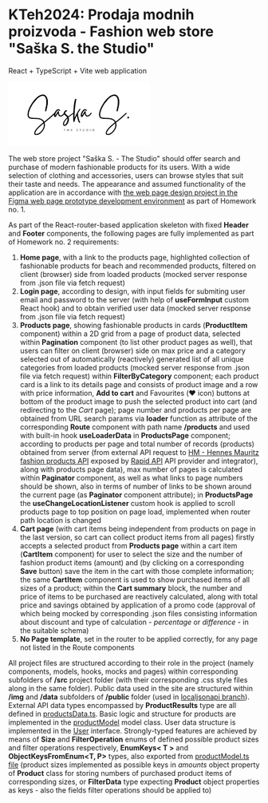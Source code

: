# KTeh2024: Prodaja modnih proizvoda - Fashion web store "Saška S. the Studio"

React + TypeScript + Vite web application

!["Saška S. the Studio" logo](public/img/logo.png)

The web store project "Saška S. - The Studio" should offer search and purchase of modern fashionable products for its users. With a wide selection of clothing and accessories, users can browse styles that suit their taste and needs. The appearance and assumed functionality of the application are in accordance with [the web page design project in the Figma web page prototype development environment](https://www.figma.com/design/a1a1F9hDzFrbcFIZcKoBRc/Prodavnica-modnih-proizvoda-domaci1) as part of Homework no. 1.

As part of the React-router-based application skeleton with fixed **Header** and **Footer** components, the following pages are fully implemented as part of Homework no. 2 requirements:

1. **Home page**, with a link to the products page, highlighted collection of fashionable products for beach and recommended products, filtered on client (browser) side from loaded products (mocked server response from .json file via fetch request)
2. **Login page**, according to design, with input fields for submiting user email and password to the server (with help of **useFormInput** custom React hook) and to obtain verified user data (mocked server response from .json file via fetch request)
3. **Products page**, showing fashionable products in cards (**ProductItem** component) within a 2D grid from a page of product data, selected within **Pagination** component (to list other product pages as well), that users can filter on client (browser) side on max price and a category selected out of automatically (reactively) generated list of all unique categories from loaded products (mocked server response from .json file via fetch request) within **FilterByCategory** component; each product card is a link to its details page and consists of product image and a row with price information, **Add to cart** and Favourites (‪‪❤︎‬ icon) buttons at bottom of the product image to push the selected product into cart (and redirecting to the *Cart* page); page number and products per page are obtained from URL search params via **loader** function as attribute of the corresponding **Route** component with path name **/products** and used with built-in hook **useLoaderData** in **ProductsPage** component; according to products per page and total number of records (products) obtained from server (from external API request to [HM - Hennes Mauritz fashion products API](https://rapidapi.com/apidojo/api/hm-hennes-mauritz/playground) exposed by [Rapid API](https://rapidapi.com) API provider and integrator), along with products page data), max number of pages is calculated within **Paginator** component, as well as what links to page numbers should be shown, also in terms of number of links to be shown around the current page (as **Paginator** component attribute); in **ProductsPage** the **useChangeLocationListener** custom hook is applied to scroll products page to top position on page load, implemented when router path location is changed   
4. **Cart page** (with cart items being independent from products on page in the last version, so cart can collect product items from all pages) firstly accepts a selected product from **Products page** within a cart item (**CartItem** component) for user to select the size and the number of fashion product items (amount) and (by clicking on a corresponding **Save** button) save the item in the cart with those complete information; the same **CartItem** component is used to show purchased items of all sizes of a product; within the **Cart summary** block, the number and price of items to be purchased are reactively calculated, along with total price and savings obtained by application of a promo code (approval of which being mocked by corresponding .json files consisting information about discount and type of calculation - *percentage* or *difference* - in the suitable schema)
5. **No Page template**, set in the router to be applied correctly, for any page not listed in the Route components

All project files are structured according to their role in the project (namely components, models, hooks, mocks and pages) within corresponding subfolders of **/src** project folder (with their corresponding .css style files along in the same folder). Public data used in the site are structured within **/img** and **/data** subfolders of **/public** folder (used in [localjsonapi branch](https://github.com/elab-development/klijentske-veb-tehnologije-2024-2022-0246-prodaja-modnih-proizvoda/tree/localjsonapi)). External API data types encompassed by **ProductResults** type are all defined in [productsData.ts](/src/models/productsData.ts). Basic logic and structure for products are implemented in the [productModel](/src/models/productModel.ts) model class. User data structure is implemented in the [User](/src/models/userModel.ts) interface. Strongly-typed features are achieved by means of **Size** and **FilterOperation** enums of defined possible product sizes and filter operations respectively, **EnumKeys< T >** and **ObjectKeysFromEnum<T, P>** types, also exported from [productModel.ts file](/src/models/productModel.ts) (product sizes implemented as possible keys in *amounts* object property of **Product** class for storing numbers of purchased product items of corresponding sizes, or **FilterData** type expecting **Product** object properties as keys - also the fields filter operations should be applied to)
